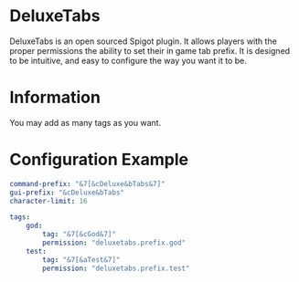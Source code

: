 # DeluxeTabs
DeluxeTabs is an open sourced Spigot plugin. It allows players with the proper permissions the ability to set their in game tab prefix. It is designed to be intuitive, and easy to configure the way you want it to be.
# Information
You may add as many tags as you want. 
# Configuration Example
```yml
command-prefix: "&7[&cDeluxe&bTabs&7]"
gui-prefix: "&cDeluxe&bTabs"
character-limit: 16

tags:
    god:
        tag: "&7[&cGod&7]"
        permission: "deluxetabs.prefix.god"
    test:
        tag: "&7[&aTest&7]"
        permission: "deluxetabs.prefix.test"

```

